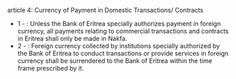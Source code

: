 article 4: Currency of Payment in Domestic Transactions&#x2F; Contracts 

<ul>
			<li>1 - : Unless the Bank of Eritrea specially authorizes payment in foreign currency, all payments relating to commercial transactions and contracts in Eritrea shall only be made in Nakfa. <ul>
			</ul></li>			<li>2 - : Foreign currency collected by institutions specially authorized by the Bank of Eritrea to conduct transactions or provide services in foreign currency shall be surrendered to the Bank of Eritrea within the time frame prescribed by it. <ul>
			</ul></li></ul>